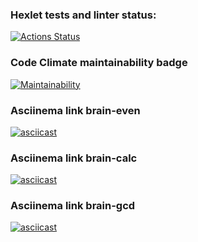 ### Hexlet tests and linter status:

[![Actions Status](https://github.com/onlydisco/frontend-project-44/workflows/hexlet-check/badge.svg)](https://github.com/onlydisco/frontend-project-44/actions)

### Code Climate maintainability badge

[![Maintainability](https://api.codeclimate.com/v1/badges/16e3545ae126c7533e7a/maintainability)](https://codeclimate.com/github/onlydisco/frontend-project-44/maintainability)

### Asciinema link brain-even

[![asciicast](https://asciinema.org/a/520919.svg)](https://asciinema.org/a/520919)

### Asciinema link brain-calc

[![asciicast](https://asciinema.org/a/525397.svg)](https://asciinema.org/a/525397)

### Asciinema link brain-gcd

[![asciicast](https://asciinema.org/a/525662.svg)](https://asciinema.org/a/525662)
